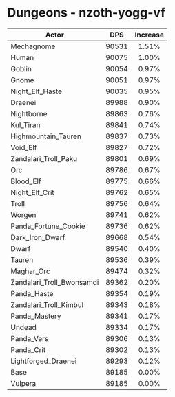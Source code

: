 # Dungeons - nzoth-yogg-vf
| Actor | DPS | Increase |
|---|:---:|:---:|
|Mechagnome|90531|1.51%|
|Human|90075|1.00%|
|Goblin|90054|0.97%|
|Gnome|90051|0.97%|
|Night_Elf_Haste|90035|0.95%|
|Draenei|89988|0.90%|
|Nightborne|89863|0.76%|
|Kul_Tiran|89841|0.74%|
|Highmountain_Tauren|89837|0.73%|
|Void_Elf|89827|0.72%|
|Zandalari_Troll_Paku|89801|0.69%|
|Orc|89786|0.67%|
|Blood_Elf|89775|0.66%|
|Night_Elf_Crit|89762|0.65%|
|Troll|89756|0.64%|
|Worgen|89741|0.62%|
|Panda_Fortune_Cookie|89736|0.62%|
|Dark_Iron_Dwarf|89668|0.54%|
|Dwarf|89540|0.40%|
|Tauren|89536|0.39%|
|Maghar_Orc|89474|0.32%|
|Zandalari_Troll_Bwonsamdi|89362|0.20%|
|Panda_Haste|89354|0.19%|
|Zandalari_Troll_Kimbul|89343|0.18%|
|Panda_Mastery|89341|0.17%|
|Undead|89334|0.17%|
|Panda_Vers|89306|0.13%|
|Panda_Crit|89302|0.13%|
|Lightforged_Draenei|89293|0.12%|
|Base|89185|0.00%|
|Vulpera|89185|0.00%|
